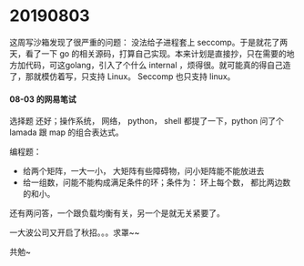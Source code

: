 # 20190803

这周写沙箱发现了很严重的问题： 没法给子进程套上 seccomp。于是就花了两天，看了一下 go 的相关源码，打算自己实现。本来计划是直接抄，只在需要的地方加代码，可这golang，引入了个什么 internal ，烦得很。就可能真的得自己造了，那就模仿着写，只支持 Linux。 Seccomp 也只支持 linux。

#### 08-03 的网易笔试
选择题 还好；操作系统， 网络， python， shell 都提了一下，python 问了个 lamada 跟 map 的组合表达式。

编程题：
- 给两个矩阵，一大一小， 大矩阵有些障碍物，问小矩阵能不能放进去
- 给一组数，问能不能构成满足条件的环；条件为： 环上每个数， 都比两边数的和小。

还有两问答，一个跟负载均衡有关，另一个是就无关紧要了。

一大波公司又开启了秋招。。。求罩~~

共勉~